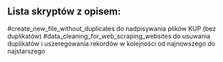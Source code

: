 ## Lista skryptów z opisem:

#create_new_file_without_duplicates
  do nadpisywania plików KUP (bez duplikatów)
#data_cleaning_for_web_scraping_websites
  do usuwania duplikatów i uszeregowania rekordów w kolejności od najnowszego do najstarszego
